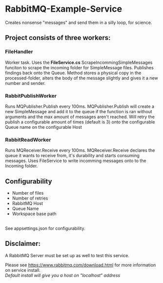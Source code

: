 # RabbitMQ-Example-Service
Creates nonsense "messages" and send them in a silly loop, for science.

## Project consists of three workers:
### FileHandler
Worker task. Uses the <b>FileService.cs</b> ScrapeIncommingSimpleMessages funciton to scrape the incoming folder for SimpleMessage files. 
Publishes findings back onto the Queue. Method stores a physical copy in the processed-folder, alters the body of the message slightly and gives it a new number and sender.

### RabbitPublishWorker
Runs MQPublisher.Publish every 100ms.
MQPublisher.Publish will create a new SimpleMessage and add it to the queue if the function is ran without arguments and the max amount of messages aren't reached.
Will retry the publish a configurable amount of times (default is 3) onto the configurable Queue name on the configurable Host

### RabbitReadWorker
Runs MQReceiver.Receive every 100ms.
MQReceiver.Receive declares the queue it wants to receive from, it's durability and starts consuming messages. 
Uses FileService to write incomming messages onto to the Incoming folder.

## Configurability
* Number of files
* Number of retries
* RabbitMQ Host
* Queue Name
* Workspace base path
</br>
</i>See appsettings.json for configurability.</i>

## Disclaimer:
A RabbitMQ Server must be set up as well to test this service.

Please see https://www.rabbitmq.com/download.html for more information on service install. </br>
<i>Default install will give you a host on "localhost" address</i>
